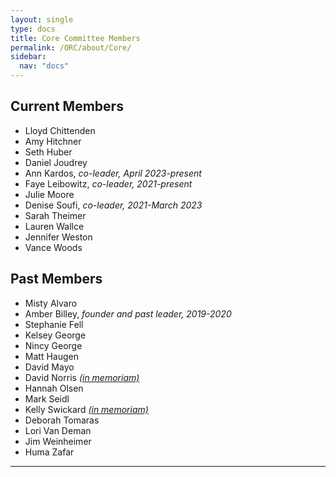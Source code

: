 ```yaml
---
layout: single
type: docs
title: Core Committee Members
permalink: /ORC/about/Core/
sidebar:
  nav: "docs"
---
```


## Current Members

* Lloyd Chittenden
* Amy Hitchner
* Seth Huber
* Daniel Joudrey
* Ann Kardos, _co-leader, April 2023-present_
* Faye Leibowitz, _co-leader, 2021-present_
* Julie Moore
* Denise Soufi, _co-leader, 2021-March 2023_
* Sarah Theimer
* Lauren Wallce
* Jennifer Weston
* Vance Woods

## Past Members

* Misty Alvaro
* Amber Billey, _founder and past leader, 2019-2020_
* Stephanie Fell
* Kelsey George
* Nincy George
* Matt Haugen
* David Mayo
* David Norris _[(in memoriam)](https://library.stkate.edu/news/remembering-david-norris?fbclid=IwAR0l3huAyb8CLnKW8HrKlyb2VGPaotuaJL46CqSKvrijsExbekpw3GgUj6Q)_
* Hannah Olsen
* Mark Seidl
* Kelly Swickard _[(in memoriam)](https://www.randledablefuneralhome.com/obituaries/Kelly-Swickard-2/#!/Obituary)_
* Deborah Tomaras
* Lori Van Deman
* Jim Weinheimer
* Huma Zafar

---
